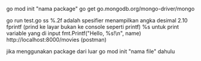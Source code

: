 go mod init "nama package"
go get go.mongodb.org/mongo-driver/mongo

go run test.go
ss
%.2f adalah spesifier menampilkan angka desimal 2.10
fprintf (prind ke layar bukan ke console seperti printf)
%s untuk print variable yang di input
fmt.Printf("Hello, %s!\n", name)
http://localhost:8000/movies (postman)

jika menggunakan package dari luar go mod init "nama file" dahulu
